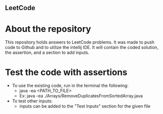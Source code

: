 ## LeetCode

# About the repository
This repository holds answers to LeetCode problems. It was made to push code to Github
and to utilize the intellij IDE. It will contain the coded solution, the assertion, 
and a section to add inputs.

# Test the code with assertions
* To use the existing code, run in the terminal the following:
  * java -ea <PATH_TO_FILE>
  * Ex:  java -ea ./Arrays/RemoveDuplicatesFromSortedArray.java
* To test other inputs:
  * inputs can be added to the "Test Inputs" section for the given file